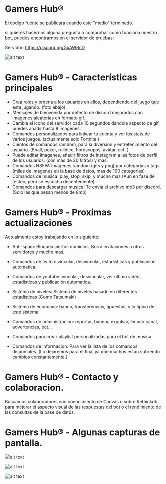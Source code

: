 # Gamers Hub®

El codigo fuente se publicara cuando este "medio" terminado.

si quieres hacernos alguna pregunta o comprobar como funciona nuestro bot, puedes encontrarnos en el servidor de pruebas:

Servidor: https://discord.gg/GxAWBcD

![alt text](https://img.shields.io/discord/333226505469689861.svg?style=for-the-badge)

# Gamers Hub® - Características principales

- Crea roles y ordena a los usuarios en ellos, dependiendo del juego que esta jugando. (foto abajo)
- Mensajes de bienvenida por defecto de discord mejorados con imagenes aleatorias en formato gif.
- Cambia el icono del servidor cada 10 segundos dandole aspecto de gif, puedes añadir hasta 8 imagenes.
- Comandos personalizados para linkear tu cuenta y ver los stats de varios juegos. (actualmente solo Fortnite.)
- Cientos de comandos ramdom, para la diversion y entretenimiento del usuario. (8ball, poker, rolldice, horoscopos, avatar, ect..)
- Puede editar imagenes, añadir filtros de instagram a las fotos de perfil de los usuarios. (con mas de 30 filtros) y mas.
- Comandos NSFW: Imagenes ramdom (gifs y png) por categorias y tags. (miles de imagenes en la base de datos, mas de 100 categorias)
- Comandos de musica: play, stop, skip, y mucho mas (Aun en fase de testeo, pero se escucha decentemente).
- Comandos para descargar musica: Te envia el archivo mp3 por discord. (Solo las que pesan menos de 8mb)

# Gamers Hub® - Proximas actualizaciones

Actualmente estoy trabajando en lo siguiente:

- Anti-spam: Bloquea ciertos dominios, Borra invitaciones a otros servidores y mucho mas.
- Comandos de twitch: vincular, desvincular, estadisticas y publicacion automatica.
- Comandos de youtube: vincular, desvincular, ver ultimo video, estadisticas y publicacion automatica.
- Sistema de niveles: Sistema de niveles basado en diferentes estadisticas (Como Tatsumaki)
- Sistema de economia: banco, transferencias, apuestas, y lo tipico de este sistema.
- Comandos de administracion: reportar, banear, expulsar, limpiar canal, advertencias, ect...
- Comandos para crear playlist personalizadas para el bot de musica.

- Comandos de informacion: Para ver la lista de los comandos disponibles. (Lo dejaremos para el final ya que muchos estan sufriendo cambios constantemente.)

# Gamers Hub® - Contacto y colaboracion.

Buscamos colaboradores con conocimiento de Canvas o sobre Rethinkdb para mejorar el aspecto visual de las respuestas del bot o el rendimiento de las consultas de la base de datos.

# Gamers Hub® - Algunas capturas de pantalla.

![alt text](https://admin.computechx.eu/plugins/discord/3120a5771b54e09c1573b363c3c5047c.png)

![alt text](https://admin.computechx.eu/plugins/discord/6a5004a6c89d935b749f2d8a3f3979cf.png)

![alt text](https://admin.computechx.eu/plugins/discord/f2d6317a5d7776367c5d66be0c85d59b.png)
